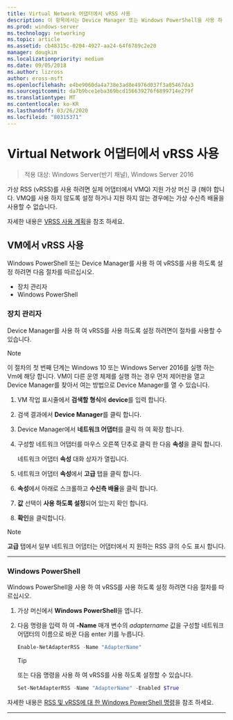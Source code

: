 ```yaml
---
title: Virtual Network 어댑터에서 vRSS 사용
description: 이 항목에서는 Device Manager 또는 Windows PowerShell을 사용 하 여 Windows Server에서 vRSS를 사용 하도록 설정 하는 방법에 대해 알아봅니다.
ms.prod: windows-server
ms.technology: networking
ms.topic: article
ms.assetid: cb48315c-0204-4927-aa24-64f6789c2e20
manager: dougkim
ms.localizationpriority: medium
ms.date: 09/05/2018
ms.author: lizross
author: eross-msft
ms.openlocfilehash: e4be9060da4a738e3ad8e4976d037f3a05467da3
ms.sourcegitcommit: da7b9bce1eba369bcd156639276f6899714e279f
ms.translationtype: MT
ms.contentlocale: ko-KR
ms.lasthandoff: 03/26/2020
ms.locfileid: "80315371"
---
```

# <a name="enable-vrss-on-a-virtual-network-adapter"></a>Virtual Network 어댑터에서 vRSS 사용

>적용 대상: Windows Server(반기 채널), Windows Server 2016

가상 RSS \(vRSS\)를 사용 하려면 실제 어댑터에서 VMQ\) 지원 가상 머신 큐 \(해야 합니다. VMQ를 사용 하지 않도록 설정 하거나 지원 하지 않는 경우에는 가상 수신측 배율을 사용할 수 없습니다. 

자세한 내용은 [VRSS 사용 계획](vrss-plan.md)을 참조 하세요.

## <a name="enable-vrss-on-a-vm"></a>VM에서 vRSS 사용
 
Windows PowerShell 또는 Device Manager를 사용 하 여 vRSS를 사용 하도록 설정 하려면 다음 절차를 따르십시오.

-   장치 관리자
-   Windows PowerShell
  
### <a name="device-manager"></a>장치 관리자

Device Manager를 사용 하 여 vRSS를 사용 하도록 설정 하려면이 절차를 사용할 수 있습니다.

>[!NOTE]
>이 절차의 첫 번째 단계는 Windows 10 또는 Windows Server 2016를 실행 하는 Vm에 해당 합니다. VM이 다른 운영 체제를 실행 하는 경우 먼저 제어판을 열고 Device Manager를 찾아서 여는 방법으로 Device Manager를 열 수 있습니다.
  
1.  VM 작업 표시줄에서 **검색할 형식**에 **device**를 입력 합니다. 

2.  검색 결과에서 **Device Manager**를 클릭 합니다.

3.  Device Manager에서 **네트워크 어댑터**를 클릭 하 여 확장 합니다. 

4.  구성할 네트워크 어댑터를 마우스 오른쪽 단추로 클릭 한 다음 **속성**을 클릭 합니다.<p>네트워크 어댑터 **속성** 대화 상자가 열립니다.

5.  네트워크 어댑터 **속성**에서 **고급** 탭을 클릭 합니다. 

6.  **속성**에서 아래로 스크롤하고 **수신측 배율**을 클릭 합니다. 

7.  **값** 선택이 **사용 하도록 설정**되어 있는지 확인 합니다. 

8.  **확인**을 클릭합니다.
  
> [!NOTE]
> **고급** 탭에서 일부 네트워크 어댑터는 어댑터에서 지 원하는 RSS 큐의 수도 표시 합니다.

---

### <a name="windows-powershell"></a>Windows PowerShell

Windows PowerShell을 사용 하 여 vRSS를 사용 하도록 설정 하려면 다음 절차를 따르십시오.

1. 가상 머신에서 **Windows PowerShell**을 엽니다.

2. 다음 명령을 입력 하 여 **-Name** 매개 변수의 *adaptername* 값을 구성할 네트워크 어댑터의 이름으로 바꾼 다음 enter 키를 누릅니다. 
  
   ```PowerShell
   Enable-NetAdapterRSS -Name "AdapterName"
   ```

   >[!TIP]
   >또는 다음 명령을 사용 하 여 vRSS를 사용 하도록 설정할 수 있습니다.
   >```PowerShell
   >Set-NetAdapterRSS -Name "AdapterName" -Enabled $True  
   >```

자세한 내용은 [RSS 및 vRSS에 대 한 Windows PowerShell 명령](vrss-wps.md)을 참조 하세요.

---